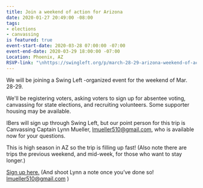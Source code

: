 ```yaml
---
title: Join a weekend of action for Arizona
date: 2020-01-27 20:49:00 -08:00
tags:
- elections
- canvassing
is featured: true
event-start-date: 2020-03-28 07:00:00 -07:00
event-end-date: 2020-03-29 18:00:00 -07:00
Location: Phoenix, AZ
RSVP-link: "\nhttps://swingleft.org/p/march-28-29-arizona-weekend-of-action-in-phoenix "
---
```


We will be joining a Swing Left -organized event for the weekend of Mar. 28-29.

We'll be registering voters, asking voters to sign up for absentee voting, canvassing for state elections, and recruiting volunteers. Some supporter housing may be available.

IBers will sign up through Swing Left, but our point person for this trip is Canvassing Captain Lynn Mueller, lmueller510@gmail.com, who is available now for your questions.

This is high season in AZ so the trip is filling up fast! (Also note there are trips the previous weekend, and mid-week, for those who want to stay longer.)

[Sign up here.]( https://swingleft.org/p/march-28-29-arizona-weekend-of-action-in-phoenix  ) (And shoot Lynn a note once you’ve done so! lmueller510@gmail.com  )